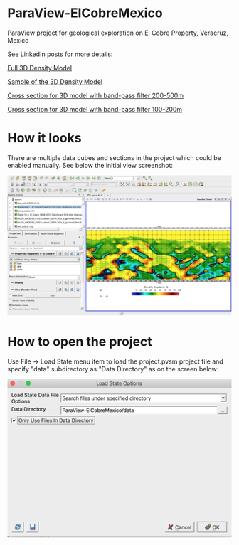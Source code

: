 # ParaView-ElCobreMexico
ParaView project for geological exploration on El Cobre Property, Veracruz, Mexico

See LinkedIn posts for more details:

[Full 3D Density Model](https://www.linkedin.com/posts/activity-6608289329049550848-O7DY/)

[Sample of the 3D Density Model](https://www.linkedin.com/posts/activity-6608613026637586432-TdM-/)

[Cross section for 3D model with band-pass filter 200-500m](https://www.linkedin.com/posts/activity-6608647570707234816-oFAF/)

[Cross section for 3D model with band-pass filter 100-200m](https://www.linkedin.com/posts/activity-6608691551159754752-p7CT/)

# How it looks

There are multiple data cubes and sections in the project which could be enabled manually. See below the initial view screenshot:

![ParaView Project Screenshot](paraview_project_screen.png)

# How to open the project

Use File -> Load State menu item to load the project.pvsm project file and specify "data" subdirectory as "Data Directory" as on the screen below:

![ParaView data load settings](paraview_data_load_screen.png)
